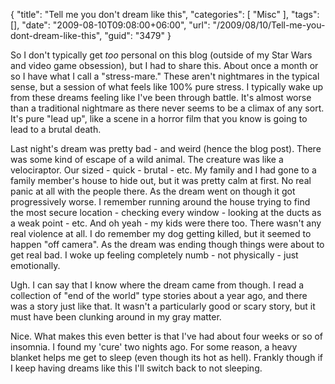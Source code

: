 {
	"title": "Tell me you don't dream like this",
	"categories": [
		"Misc"
	],
	"tags": [],
	"date": "2009-08-10T09:08:00+06:00",
	"url": "/2009/08/10/Tell-me-you-dont-dream-like-this",
	"guid": "3479"
}

So I don't typically get <i>too</i> personal on this blog (outside of my Star Wars and video game obsession), but I had to share this. About once a month or so I have what I call a "stress-mare." These aren't nightmares in the typical sense, but a session of what feels like 100% pure stress. I typically wake up from these dreams feeling like I've been through battle. It's almost worse than a traditional nightmare as there never seems to be a climax of any sort. It's pure "lead up", like a scene in a horror film that you know is going to lead to a brutal death.
<!--more-->
Last night's dream was pretty bad - and weird (hence the blog post). There was some kind of escape of a wild animal. The creature was like a velociraptor. Our sized - quick - brutal - etc. My family and I had gone to a family member's house to hide out, but it was pretty calm at first. No real panic at all with the people there. As the dream went on though it got progressively worse. I remember running around the house trying to find the most secure location - checking every window - looking at the ducts as a weak point - etc. And oh yeah - my kids were there too. There wasn't any real violence at all. I do remember my dog getting killed, but it seemed to happen "off camera". As the dream was ending though things were about to get real bad. I woke up feeling completely numb - not physically - just emotionally.

Ugh. I can say that I know where the dream came from though. I read a collection of "end of the world" type stories about a year ago, and there was a story just like that. It wasn't a particularly good or scary story, but it must have been clunking around in my gray matter.

Nice. What makes this even better is that I've had about four weeks or so of insomnia. I found my 'cure' two nights ago. For some reason, a heavy blanket helps me get to sleep (even though its hot as hell). Frankly though if I keep having dreams like this I'll switch back to not sleeping.